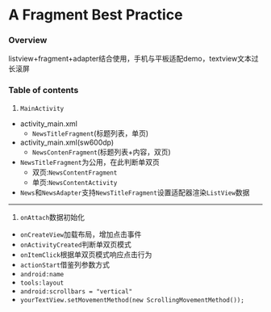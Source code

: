 # A Fragment Best Practice

### Overview

listview+fragment+adapter结合使用，手机与平板适配demo，textview文本过长滚屏

### Table of contents
 1. ``MainActivity``
 - activity_main.xml
     - ``NewsTitleFragment``(标题列表，单页)
 - activity_main.xml(sw600dp)
    - ``NewsContenFragment``(标题列表+内容，双页)
 - ``NewsTitleFragment``为公用，在此判断单双页
    - 双页:``NewsContentFragment``
    - 单页:``NewsContentActivity``
 - ``News``和``NewsAdapter``支持``NewsTitleFragment``设置适配器渲染``ListView``数据

---

 1. ``onAttach``数据初始化
 - ``onCreateView``加载布局，增加点击事件
 - ``onActivityCreated``判断单双页模式
 - ``onItemClick``根据单双页模式响应点击行为
 - ``actionStart``借鉴列参数方式
 - ``android:name``
 - ``tools:layout``
 - ``android:scrollbars = "vertical"``
 - ``yourTextView.setMovementMethod(new ScrollingMovementMethod());``